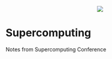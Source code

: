 <p align="center"><img src="https://i.imgur.com/LdECucq.jpg" /></p>


# Supercomputing

Notes from Supercomputing Conference
